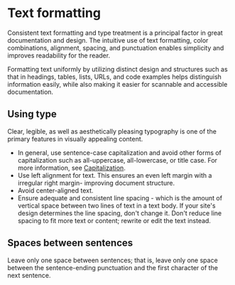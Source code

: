 # Text formatting

Consistent text formatting and type treatment is a principal factor in great documentation and design. The intuitive use of text formatting, color combinations, alignment, spacing, and punctuation enables simplicity and improves readability for the reader.

Formatting text uniformly by utilizing distinct design and structures such as that in headings, tables, lists, URLs, and code examples helps distinguish information easily, while also making it easier for scannable and accessible documentation.

## Using type

Clear, legible, as well as aesthetically pleasing typography is one of the primary features in visually appealing content.

- In general, use sentence-case capitalization and avoid other forms of capitalization such as all-uppercase, all-lowercase, or title case.
  For more information, see [Capitalization]().
- Use left alignment for text. This ensures an even left margin with a irregular right margin- improving document structure.
- Avoid center-aligned text.
- Ensure adequate and consistent line spacing - which is the amount of vertical space between two lines of text in a text body. If your site's design determines the line spacing, don't change it. Don't reduce line spacing to fit more text or content; rewrite or edit the text instead.

## Spaces between sentences

Leave only one space between sentences; that is, leave only one space between the sentence-ending punctuation and the first character of the next sentence.

